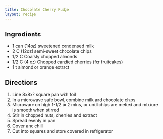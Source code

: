```yaml
---
title: Chocolate Cherry Fudge
layout: recipe
---
```


## Ingredients
* 1 can (14oz) sweetened condensed milk
* 2 C (12oz) semi-sweet chocolate chips
* 1/2 C Coarsly chopped almonds
* 1/2 C (4 oz) Chopped candied cherries (for fruitcakes) 
* 1 t almond or orange extract

## Directions
1. Line 8x8x2 square pan with foil
2. In a microwave safe bowl, combine milk and chocolate chips
3. Microware on high 1-1/2 to 2 mins, or until chips are melted and mixture is smooth when stirred
4. Stir in chopped nuts, cherries and extract
5. Spread evenly in pan
6. Cover and chill
7. Cut into squares and store covered in refrigerator
